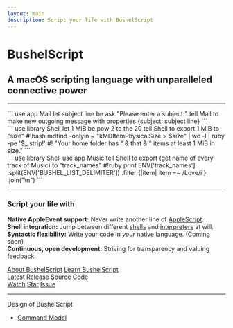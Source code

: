 ```yaml
---
layout: main
description: Script your life with BushelScript
---
```


# BushelScript

## A macOS scripting language with unparalleled connective power

<!-- <img src="assets/editor-demo.gif" alt="BushelScript Editor demo" class="editor-demo"> -->

---

<div class="code-showcase-container" markdown="1">
  <div class="code-showcase" style="display: block;" markdown="1">
```
use app Mail
let subject line be ask "Please enter a subject:"
tell Mail to make new outgoing message with properties {subject: subject line}
```
  </div>
  <div class="code-showcase" markdown="1">
```
use library Shell
let 1 MiB be pow 2 to the 20
tell Shell to export 1 MiB to "size"
#!bash
mdfind -onlyin ~ "kMDItemPhysicalSize > $size" | wc -l | ruby -pe '$_.strip!'
#!
"Your home folder has " & that & " items at least 1 MiB in size."
```
  </div>
  <div class="code-showcase" markdown="1">
```
use library Shell
use app Music
tell Shell to export (get name of every track of Music) to "track_names"
#!ruby
print ENV['track_names']
  .split(ENV['BUSHEL_LIST_DELIMITER'])
  .filter {|item| item =~ /Love/i }
  .join("\n")
```
  </div>
</div>

<script src="code-showcase.js"></script>

---

<h3>Script your life with</h3>
<div class="top-links-container">
  <p>
    <b>Native AppleEvent support:</b> Never write another line of <a href="https://en.wikipedia.org/wiki/AppleScript">AppleScript</a>.<br>
    <b>Shell integration:</b> Jump between different <a href="https://en.wikipedia.org/wiki/Unix_shell">shells</a> and <a href="https://en.wikipedia.org/wiki/List_of_interpreted_languages">interpreters</a> at will.<br>
    <b>Syntactic flexibility:</b> Write your code in <em>your</em> native language. (Coming soon)<br>
    <b>Continuous, open development:</b> Striving for transparency and valuing feedback.
  </p>
  <div class="hflex separated">
     <a href="/about/">About BushelScript</a>
     <a href="/help/">Learn BushelScript</a>
   </div>
  <div class="hflex">
    <div class="hflex separated">
      <a href="https://github.com/BushelScript/BushelScript/releases/latest">Latest Release</a>
      <a href="https://github.com/BushelScript/BushelScript">
        <!-- <svg class="svg-icon"><use xlink:href="{{ '/assets/minima-social-icons.svg#github' | relative_url }}"></use></svg> -->
        Source Code
      </a>
    </div>
    <a class="github-button" href="https://github.com/BushelScript/BushelScript/subscription" data-icon="octicon-eye" data-size="large" data-show-count="true" aria-label="Watch BushelScript/BushelScript on GitHub">Watch</a>
    <a class="github-button" href="https://github.com/BushelScript/BushelScript" data-icon="octicon-star" data-size="large" data-show-count="true" aria-label="Star BushelScript/BushelScript on GitHub">Star</a>
    <a class="github-button" href="https://github.com/BushelScript/BushelScript/issues" data-icon="octicon-issue-opened" data-size="large" aria-label="Issue BushelScript/BushelScript on GitHub">Issue</a>
  </div>
</div>

---

Design of BushelScript

<div class="list-plain-style" markdown="1">

- [Command Model](https://igregory.ca/2021/bushel-command-model/)

</div>
